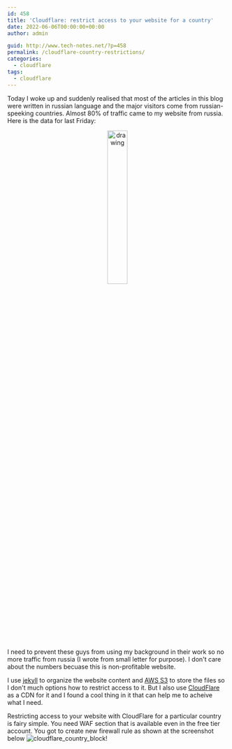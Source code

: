 ```yaml
---
id: 458
title: 'Cloudflare: restrict access to your website for a country'
date: 2022-06-06T00:00:00+00:00
author: admin

guid: http://www.tech-notes.net/?p=458
permalink: /cloudflare-country-restrictions/
categories:
  - cloudflare
tags:
  - cloudflare
---
```

Today I woke up and suddenly realised that most of the articles in this blog were written in russian language and the major visitors come from russian-speeking countries.
Almost 80% of traffic came to my website from russia. Here is the data for last Friday:<br>
<center><img src="/wp-content/uploads/2022/tech-notes-traffic-stats.png" alt="drawing" width="30%" height="30%"/></center>

I need to prevent these guys from using my background in their work so no more traffic from russia (I wrote from small letter for purpose). I don't care about the numbers becuase this is non-profitable website.

I use [jekyll](https://jekyllrb.com/) to organize the website content and [AWS S3](https://docs.aws.amazon.com/AmazonS3/latest/userguide/website-hosting-custom-domain-walkthrough.html) to store the files so I don't much options how to restrict access to it. But I also use [CloudFlare](https://www.cloudflare.com/) as a CDN for it and I found a cool thing in it that can help me to acheive what I need.

Restricting access to your website with CloudFlare for a particular country is fairy simple. You need WAF section that is available even in the free tier account.
You got to create new firewall rule as shown at the screenshot below
![cloudflare_country_block!](/wp-content/uploads/2022/cloudflare_country_block.png "cloudflare_country_block")
